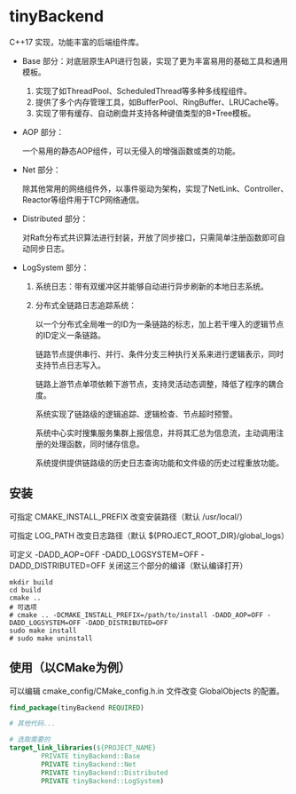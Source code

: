 # tinyBackend

C++17 实现，功能丰富的后端组件库。

* Base 部分：对底层原生API进行包装，实现了更为丰富易用的基础工具和通用模板。
    1. 实现了如ThreadPool、ScheduledThread等多种多线程组件。
    2. 提供了多个内存管理工具，如BufferPool、RingBuffer、LRUCache等。
    3. 实现了带有缓存、自动刷盘并支持各种键值类型的B+Tree模板。


* AOP 部分：

  一个易用的静态AOP组件，可以无侵入的增强函数或类的功能。


* Net 部分：

  除其他常用的网络组件外，以事件驱动为架构，实现了NetLink、Controller、Reactor等组件用于TCP网络通信。


* Distributed 部分：

  对Raft分布式共识算法进行封装，开放了同步接口，只需简单注册函数即可自动同步日志。


* LogSystem 部分：

    1. 系统日志：带有双缓冲区并能够自动进行异步刷新的本地日志系统。
    2. 分布式全链路日志追踪系统：

       以一个分布式全局唯一的ID为一条链路的标志，加上若干埋入的逻辑节点的ID定义一条链路。

       链路节点提供串行、并行、条件分支三种执行关系来进行逻辑表示，同时支持节点日志写入。

       链路上游节点单项依赖下游节点，支持灵活动态调整，降低了程序的耦合度。

       系统实现了链路级的逻辑追踪、逻辑检查、节点超时预警。

       系统中心实时搜集服务集群上报信息，并将其汇总为信息流，主动调用注册的处理函数，同时储存信息。

       系统提供提供链路级的历史日志查询功能和文件级的历史过程重放功能。

## 安装
可指定 CMAKE_INSTALL_PREFIX 改变安装路径（默认 /usr/local/）

可指定 LOG_PATH 改变日志路径（默认 ${PROJECT_ROOT_DIR}/global_logs）

可定义 -DADD_AOP=OFF -DADD_LOGSYSTEM=OFF -DADD_DISTRIBUTED=OFF 关闭这三个部分的编译（默认编译打开）
````shell
mkdir build
cd build
cmake ..
# 可选项
# cmake .. -DCMAKE_INSTALL_PREFIX=/path/to/install -DADD_AOP=OFF -DADD_LOGSYSTEM=OFF -DADD_DISTRIBUTED=OFF
sudo make install
# sudo make uninstall
````
## 使用（以CMake为例）
可以编辑 cmake_config/CMake_config.h.in 文件改变 GlobalObjects 的配置。
````CMake
find_package(tinyBackend REQUIRED)

# 其他代码...

# 选取需要的
target_link_libraries(${PROJECT_NAME}
        PRIVATE tinyBackend::Base
        PRIVATE tinyBackend::Net
        PRIVATE tinyBackend::Distributed
        PRIVATE tinyBackend::LogSystem)
````